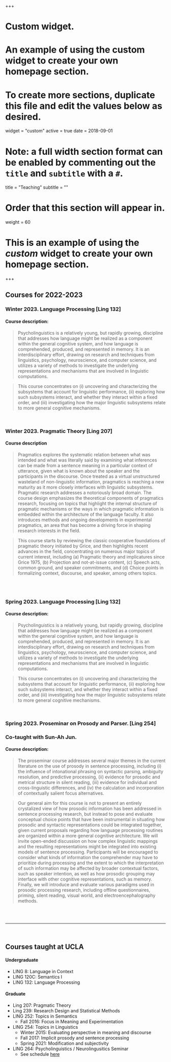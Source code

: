 +++
# Custom widget.
# An example of using the custom widget to create your own homepage section.
# To create more sections, duplicate this file and edit the values below as desired.
widget = "custom"
active = true
date = 2018-09-01

# Note: a full width section format can be enabled by commenting out the `title` and `subtitle` with a `#`.
title = "Teaching"
subtitle = ""

# Order that this section will appear in.
weight = 60

# This is an example of using the *custom* widget to create your own homepage section.

+++
## Courses for 2022-2023

###  Winter 2023. Language Processing [Ling 132]

#### Course description:
> Psycholinguistics is a relatively young, but rapidly growing, discipline that addresses how language might be realized as a component within the general cognitive system, and how language is comprehended, produced, and represented in memory. It is an interdisciplinary effort, drawing on research and techniques from linguistics, psychology, neuroscience, and computer science, and utilizes a variety of methods to investigate the underlying representations and mechanisms that are involved in linguistic computations.

> This course concentrates on (i) uncovering and characterizing the subsystems that account for linguistic performance, (ii) exploring how such subsystems interact, and whether they interact within a fixed order, and (iii) investigating how the major linguistic subsystems relate to more general cognitive mechanisms.


<br>

### Winter 2023. Pragmatic Theory [Ling 207]

#### Course description
> Pragmatics explores the systematic relation between what was intended and what was literally said by
examining what inferences can be made from a sentence meaning in a particular context of utterance,
given what is known about the speaker and the participants in the discourse. Once treated as a virtual
unstructured wasteland of non-linguistic information, pragmatics is reaching a new maturity as it
more closely interfaces with linguistic subsystems.
Pragmatic research addresses a notoriously broad domain. The course design emphasizes the theoretical components of pragmatics research, focusing on topics that highlight the internal structure of pragmatic mechanisms or the ways in which pragmatic information is embedded within the architecture of the language faculty. It also introduces methods and ongoing developments in experimental pragmatics, an area that has become a driving force in shaping research interests in the field.

> This course starts by reviewing the classic cooperative foundations of pragmatic theory initiated by Grice, and then highlights recent advances in the field, concentrating on numerous major topics of current interest, including (a) Pragmatic theory and implicatures since Grice 1975, (b) Projection and not-at-issue content, (c) Speech acts, common ground, and speaker commitments, and (d) Choice points in formalizing context, discourse, and speaker, among others topics.


<br><br>



###  Spring 2023. Language Processing [Ling 132]

#### Course description:
> Psycholinguistics is a relatively young, but rapidly growing, discipline that addresses how language might be realized as a component within the general cognitive system, and how language is comprehended, produced, and represented in memory. It is an interdisciplinary effort, drawing on research and techniques from linguistics, psychology, neuroscience, and computer science, and utilizes a variety of methods to investigate the underlying representations and mechanisms that are involved in linguistic computations.

> This course concentrates on (i) uncovering and characterizing the subsystems that account for linguistic performance, (ii) exploring how such subsystems interact, and whether they interact within a fixed order, and (iii) investigating how the major linguistic subsystems relate to more general cognitive mechanisms.

<br>

### Spring 2023. Proseminar on Prosody and Parser. [Ling 254]
### Co-taught with Sun-Ah Jun. 

#### Course description:

> The proseminar course addresses several major themes in the current literature on the use of prosody in sentence processing, including (i) the influence of intonational phrasing on syntactic parsing, ambiguity resolution, and predictive processing, (ii) evidence for prosodic and metrical structure in silent reading, (iii) evidence for individual and cross-linguistic differences, and (iv) the calculation and incorporation of contextually salient focus alternatives.

> Our general aim for this course is not to present an entirely crystalized view of how prosodic information has been addressed in sentence processing research, but instead to pose and evaluate conceptual choice points that have been instrumental in situating how prosodic and syntactic representations could be integrated together, given current proposals regarding how language processing routines are organized within a more general cognitive architecture. We will invite open-ended discussion on how complex linguistic mappings and the resulting representations might be integrated into existing models of sentence processing. Participants will be encouraged to consider what kinds of information the comprehender may have to prioritize during processing and the extent to which the interpretation of such information may be affected by broader contextual factors, such as speaker intention, as well as how prosodic grouping may interface with other cognitive representations, such as memory. Finally, we will introduce and evaluate various paradigms used in prosodic processing research, including offline questionnaires, priming, silent reading, visual world, and electroencephalography methods.




<br><br>


***
<br>


## Courses taught at UCLA

#### Undergraduate
- LING 8: Language in Context
- LING 120C: Semantics I
- LING 132: Language Processing

#### Graduate
- Ling 207: Pragmatic Theory
- Ling 239: Research Design and Statistical Methods
- LING 252: Topics in Semantics
  - Fall 2016: Focus in Meaning and Experimentation
- LING 254: Topics in Linguistics
  - Winter 2015: Evaluating perspective in meaning and discourse
  - Fall 2017: Implicit prosody and sentence processing
  - Spring 2021: Modification and subjectivity
- LING 264: Psycholinguistics / Neurolingusitics Seminar
  - See schedule [here](https://linguistics.ucla.edu/psy-sem-schedule/)
